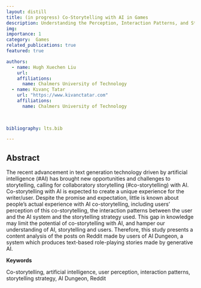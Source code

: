 ```yaml
---
layout: distill
title: (in progress) Co-Storytelling with AI in Games
description: Understanding the Perception, Interaction Patterns, and Storytelling Strategy of AI Dungeon Users on Reddit
img: 
importance: 1
category:  Games
related_publications: true
featured: true

authors:
  - name: Hugh Xuechen Liu
    url: 
    affiliations:
      name: Chalmers University of Technology
  - name: Kıvanç Tatar
    url: "https://www.kivanctatar.com"
    affiliations:
      name: Chalmers University of Technology
  
  

bibliography: lts.bib

---
```

## Abstract

The recent advancement in text generation technology driven by artificial intelligence (#AI) has brought new opportunities and challenges to storytelling, calling for collaboratory storytelling (#co-storytelling) with AI. Co-storytelling with AI is expected to create a unique experience for the writer/user. Despite the promise and expectation, little is known about people’s actual experience with AI co-storytelling, including users’ perception of this co-storytelling, the interaction patterns between the user and the AI system and the storytelling strategy used. This gap in knowledge may limit the potential of co-storytelling with AI, and hamper our understanding of AI, storytelling and users. Therefore, this study presents a content analysis of the posts on Reddit made by users of AI Dungeon, a system which produces text-based role-playing stories made by generative AI.

**Keywords**

Co-storytelling, artificial intelligence, user perception, interaction patterns, storytelling strategy, AI Dungeon, Reddit



